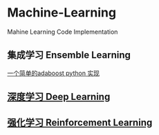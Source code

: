 # Machine-Learning
Mahine Learning Code Implementation


## 集成学习 Ensemble Learning
[一个简单的adaboost python 实现](https://github.com/blackdogtop/Machine-Learning/blob/main/Ensemble-Learning/Adaboost/adaboost.py)

## [深度学习 Deep Learning](https://github.com/blackdogtop/Machine-Learning/tree/main/Deep-Learning)

## [强化学习 Reinforcement Learning](https://github.com/blackdogtop/Machine-Learning/tree/main/Reinforcement-Learning)